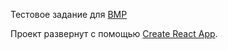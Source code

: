 Тестовое задание для [BMP](https://github.com/kazmiruk/bmp-react-test)

Проект развернут с помощью [Create React App](https://github.com/facebookincubator/create-react-app).
